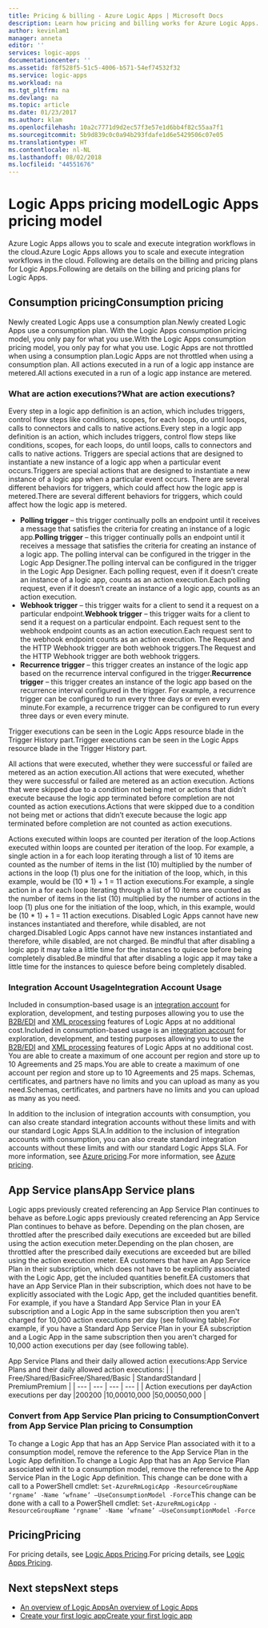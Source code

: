 ```yaml
---
title: Pricing & billing - Azure Logic Apps | Microsoft Docs
description: Learn how pricing and billing works for Azure Logic Apps.
author: kevinlam1
manager: anneta
editor: ''
services: logic-apps
documentationcenter: ''
ms.assetid: f8f528f5-51c5-4006-b571-54ef74532f32
ms.service: logic-apps
ms.workload: na
ms.tgt_pltfrm: na
ms.devlang: na
ms.topic: article
ms.date: 01/23/2017
ms.author: klam
ms.openlocfilehash: 10a2c7771d9d2ec57f3e57e1d6bb4f82c55aa7f1
ms.sourcegitcommit: 5b9d839c0c0a94b293fdafe1d6e5429506c07e05
ms.translationtype: HT
ms.contentlocale: nl-NL
ms.lasthandoff: 08/02/2018
ms.locfileid: "44551676"
---
```

# <a name="logic-apps-pricing-model"></a><span data-ttu-id="63890-103">Logic Apps pricing model</span><span class="sxs-lookup"><span data-stu-id="63890-103">Logic Apps pricing model</span></span>
<span data-ttu-id="63890-104">Azure Logic Apps allows you to scale and execute integration workflows in the cloud.</span><span class="sxs-lookup"><span data-stu-id="63890-104">Azure Logic Apps allows you to scale and execute integration workflows in the cloud.</span></span>  <span data-ttu-id="63890-105">Following are details on the billing and pricing plans for Logic Apps.</span><span class="sxs-lookup"><span data-stu-id="63890-105">Following are details on the billing and pricing plans for Logic Apps.</span></span>
## <a name="consumption-pricing"></a><span data-ttu-id="63890-106">Consumption pricing</span><span class="sxs-lookup"><span data-stu-id="63890-106">Consumption pricing</span></span>
<span data-ttu-id="63890-107">Newly created Logic Apps use a consumption plan.</span><span class="sxs-lookup"><span data-stu-id="63890-107">Newly created Logic Apps use a consumption plan.</span></span> <span data-ttu-id="63890-108">With the Logic Apps consumption pricing model, you only pay for what you use.</span><span class="sxs-lookup"><span data-stu-id="63890-108">With the Logic Apps consumption pricing model, you only pay for what you use.</span></span>  <span data-ttu-id="63890-109">Logic Apps are not throttled when using a consumption plan.</span><span class="sxs-lookup"><span data-stu-id="63890-109">Logic Apps are not throttled when using a consumption plan.</span></span>
<span data-ttu-id="63890-110">All actions executed in a run of a logic app instance are metered.</span><span class="sxs-lookup"><span data-stu-id="63890-110">All actions executed in a run of a logic app instance are metered.</span></span>
### <a name="what-are-action-executions"></a><span data-ttu-id="63890-111">What are action executions?</span><span class="sxs-lookup"><span data-stu-id="63890-111">What are action executions?</span></span>
<span data-ttu-id="63890-112">Every step in a logic app definition is an action, which includes triggers, control flow steps like conditions, scopes, for each loops, do until loops, calls to connectors and calls to native actions.</span><span class="sxs-lookup"><span data-stu-id="63890-112">Every step in a logic app definition is an action, which includes triggers, control flow steps like conditions, scopes, for each loops, do until loops, calls to connectors and calls to native actions.</span></span>
<span data-ttu-id="63890-113">Triggers are special actions that are designed to instantiate a new instance of a logic app when a particular event occurs.</span><span class="sxs-lookup"><span data-stu-id="63890-113">Triggers are special actions that are designed to instantiate a new instance of a logic app when a particular event occurs.</span></span>  <span data-ttu-id="63890-114">There are several different behaviors for triggers, which could affect how the logic app is metered.</span><span class="sxs-lookup"><span data-stu-id="63890-114">There are several different behaviors for triggers, which could affect how the logic app is metered.</span></span>
* <span data-ttu-id="63890-115">**Polling trigger** – this trigger continually polls an endpoint until it receives a message that satisfies the criteria for creating an instance of a logic app.</span><span class="sxs-lookup"><span data-stu-id="63890-115">**Polling trigger** – this trigger continually polls an endpoint until it receives a message that satisfies the criteria for creating an instance of a logic app.</span></span>  <span data-ttu-id="63890-116">The polling interval can be configured in the trigger in the Logic App Designer.</span><span class="sxs-lookup"><span data-stu-id="63890-116">The polling interval can be configured in the trigger in the Logic App Designer.</span></span>  <span data-ttu-id="63890-117">Each polling request, even if it doesn’t create an instance of a logic app, counts as an action execution.</span><span class="sxs-lookup"><span data-stu-id="63890-117">Each polling request, even if it doesn’t create an instance of a logic app, counts as an action execution.</span></span>
* <span data-ttu-id="63890-118">**Webhook trigger** – this trigger waits for a client to send it a request on a particular endpoint.</span><span class="sxs-lookup"><span data-stu-id="63890-118">**Webhook trigger** – this trigger waits for a client to send it a request on a particular endpoint.</span></span>  <span data-ttu-id="63890-119">Each request sent to the webhook endpoint counts as an action execution.</span><span class="sxs-lookup"><span data-stu-id="63890-119">Each request sent to the webhook endpoint counts as an action execution.</span></span> <span data-ttu-id="63890-120">The Request and the HTTP Webhook trigger are both webhook triggers.</span><span class="sxs-lookup"><span data-stu-id="63890-120">The Request and the HTTP Webhook trigger are both webhook triggers.</span></span>
* <span data-ttu-id="63890-121">**Recurrence trigger** – this trigger creates an instance of the logic app based on the recurrence interval configured in the trigger.</span><span class="sxs-lookup"><span data-stu-id="63890-121">**Recurrence trigger** – this trigger creates an instance of the logic app based on the recurrence interval configured in the trigger.</span></span>  <span data-ttu-id="63890-122">For example, a recurrence trigger can be configured to run every three days or even every minute.</span><span class="sxs-lookup"><span data-stu-id="63890-122">For example, a recurrence trigger can be configured to run every three days or even every minute.</span></span>

<span data-ttu-id="63890-123">Trigger executions can be seen in the Logic Apps resource blade in the Trigger History part.</span><span class="sxs-lookup"><span data-stu-id="63890-123">Trigger executions can be seen in the Logic Apps resource blade in the Trigger History part.</span></span>

<span data-ttu-id="63890-124">All actions that were executed, whether they were successful or failed are metered as an action execution.</span><span class="sxs-lookup"><span data-stu-id="63890-124">All actions that were executed, whether they were successful or failed are metered as an action execution.</span></span>  <span data-ttu-id="63890-125">Actions that were skipped due to a condition not being met or actions that didn’t execute because the logic app terminated before completion are not counted as action executions.</span><span class="sxs-lookup"><span data-stu-id="63890-125">Actions that were skipped due to a condition not being met or actions that didn’t execute because the logic app terminated before completion are not counted as action executions.</span></span>

<span data-ttu-id="63890-126">Actions executed within loops are counted per iteration of the loop.</span><span class="sxs-lookup"><span data-stu-id="63890-126">Actions executed within loops are counted per iteration of the loop.</span></span>  <span data-ttu-id="63890-127">For example, a single action in a for each loop iterating through a list of 10 items are counted as the number of items in the list (10) multiplied by the number of actions in the loop (1) plus one for the initiation of the loop, which, in this example, would be (10 \* 1) + 1 = 11 action executions.</span><span class="sxs-lookup"><span data-stu-id="63890-127">For example, a single action in a for each loop iterating through a list of 10 items are counted as the number of items in the list (10) multiplied by the number of actions in the loop (1) plus one for the initiation of the loop, which, in this example, would be (10 \* 1) + 1 = 11 action executions.</span></span>
<span data-ttu-id="63890-128">Disabled Logic Apps cannot have new instances instantiated and therefore, while disabled, are not charged.</span><span class="sxs-lookup"><span data-stu-id="63890-128">Disabled Logic Apps cannot have new instances instantiated and therefore, while disabled, are not charged.</span></span>  <span data-ttu-id="63890-129">Be mindful that after disabling a logic app it may take a little time for the instances to quiesce before being completely disabled.</span><span class="sxs-lookup"><span data-stu-id="63890-129">Be mindful that after disabling a logic app it may take a little time for the instances to quiesce before being completely disabled.</span></span>
### <a name="integration-account-usage"></a><span data-ttu-id="63890-130">Integration Account Usage</span><span class="sxs-lookup"><span data-stu-id="63890-130">Integration Account Usage</span></span>
<span data-ttu-id="63890-131">Included in consumption-based usage is an [integration account](logic-apps-enterprise-integration-create-integration-account.md) for exploration, development, and testing purposes allowing you to use the [B2B/EDI](logic-apps-enterprise-integration-b2b.md) and [XML processing](logic-apps-enterprise-integration-xml.md) features of Logic Apps at no additional cost.</span><span class="sxs-lookup"><span data-stu-id="63890-131">Included in consumption-based usage is an [integration account](logic-apps-enterprise-integration-create-integration-account.md) for exploration, development, and testing purposes allowing you to use the [B2B/EDI](logic-apps-enterprise-integration-b2b.md) and [XML processing](logic-apps-enterprise-integration-xml.md) features of Logic Apps at no additional cost.</span></span> <span data-ttu-id="63890-132">You are able to create a maximum of one account per region and store up to 10 Agreements and 25 maps.</span><span class="sxs-lookup"><span data-stu-id="63890-132">You are able to create a maximum of one account per region and store up to 10 Agreements and 25 maps.</span></span> <span data-ttu-id="63890-133">Schemas, certificates, and partners have no limits and you can upload as many as you need.</span><span class="sxs-lookup"><span data-stu-id="63890-133">Schemas, certificates, and partners have no limits and you can upload as many as you need.</span></span>

<span data-ttu-id="63890-134">In addition to the inclusion of integration accounts with consumption, you can also create standard integration accounts without these limits and with our standard Logic Apps SLA.</span><span class="sxs-lookup"><span data-stu-id="63890-134">In addition to the inclusion of integration accounts with consumption, you can also create standard integration accounts without these limits and with our standard Logic Apps SLA.</span></span> <span data-ttu-id="63890-135">For more information, see [Azure pricing](https://azure.microsoft.com/pricing/details/logic-apps).</span><span class="sxs-lookup"><span data-stu-id="63890-135">For more information, see [Azure pricing](https://azure.microsoft.com/pricing/details/logic-apps).</span></span>

## <a name="app-service-plans"></a><span data-ttu-id="63890-136">App Service plans</span><span class="sxs-lookup"><span data-stu-id="63890-136">App Service plans</span></span>
<span data-ttu-id="63890-137">Logic apps previously created referencing an App Service Plan continues to behave as before.</span><span class="sxs-lookup"><span data-stu-id="63890-137">Logic apps previously created referencing an App Service Plan continues to behave as before.</span></span> <span data-ttu-id="63890-138">Depending on the plan chosen, are throttled after the prescribed daily executions are exceeded but are billed using the action execution meter.</span><span class="sxs-lookup"><span data-stu-id="63890-138">Depending on the plan chosen, are throttled after the prescribed daily executions are exceeded but are billed using the action execution meter.</span></span>
<span data-ttu-id="63890-139">EA customers that have an App Service Plan in their subscription, which does not have to be explicitly associated with the Logic App, get the included quantities benefit.</span><span class="sxs-lookup"><span data-stu-id="63890-139">EA customers that have an App Service Plan in their subscription, which does not have to be explicitly associated with the Logic App, get the included quantities benefit.</span></span>  <span data-ttu-id="63890-140">For example, if you have a Standard App Service Plan in your EA subscription and a Logic App in the same subscription then you aren't charged for 10,000 action executions per day (see following table).</span><span class="sxs-lookup"><span data-stu-id="63890-140">For example, if you have a Standard App Service Plan in your EA subscription and a Logic App in the same subscription then you aren't charged for 10,000 action executions per day (see following table).</span></span> 

<span data-ttu-id="63890-141">App Service Plans and their daily allowed action executions:</span><span class="sxs-lookup"><span data-stu-id="63890-141">App Service Plans and their daily allowed action executions:</span></span>
|  | <span data-ttu-id="63890-142">Free/Shared/Basic</span><span class="sxs-lookup"><span data-stu-id="63890-142">Free/Shared/Basic</span></span> | <span data-ttu-id="63890-143">Standard</span><span class="sxs-lookup"><span data-stu-id="63890-143">Standard</span></span> | <span data-ttu-id="63890-144">Premium</span><span class="sxs-lookup"><span data-stu-id="63890-144">Premium</span></span> |
| --- | --- | --- | --- |
| <span data-ttu-id="63890-145">Action executions per day</span><span class="sxs-lookup"><span data-stu-id="63890-145">Action executions per day</span></span> |<span data-ttu-id="63890-146">200</span><span class="sxs-lookup"><span data-stu-id="63890-146">200</span></span> |<span data-ttu-id="63890-147">10,000</span><span class="sxs-lookup"><span data-stu-id="63890-147">10,000</span></span> |<span data-ttu-id="63890-148">50,000</span><span class="sxs-lookup"><span data-stu-id="63890-148">50,000</span></span> |
### <a name="convert-from-app-service-plan-pricing-to-consumption"></a><span data-ttu-id="63890-149">Convert from App Service Plan pricing to Consumption</span><span class="sxs-lookup"><span data-stu-id="63890-149">Convert from App Service Plan pricing to Consumption</span></span>
<span data-ttu-id="63890-150">To change a Logic App that has an App Service Plan associated with it to a consumption model, remove the reference to the App Service Plan in the Logic App definition.</span><span class="sxs-lookup"><span data-stu-id="63890-150">To change a Logic App that has an App Service Plan associated with it to a consumption model, remove the reference to the App Service Plan in the Logic App definition.</span></span>  <span data-ttu-id="63890-151">This change can be done with a call to a PowerShell cmdlet: `Set-AzureRmLogicApp -ResourceGroupName ‘rgname’ -Name ‘wfname’ –UseConsumptionModel -Force`</span><span class="sxs-lookup"><span data-stu-id="63890-151">This change can be done with a call to a PowerShell cmdlet: `Set-AzureRmLogicApp -ResourceGroupName ‘rgname’ -Name ‘wfname’ –UseConsumptionModel -Force`</span></span>
## <a name="pricing"></a><span data-ttu-id="63890-152">Pricing</span><span class="sxs-lookup"><span data-stu-id="63890-152">Pricing</span></span>
<span data-ttu-id="63890-153">For pricing details, see [Logic Apps Pricing](https://azure.microsoft.com/pricing/details/logic-apps).</span><span class="sxs-lookup"><span data-stu-id="63890-153">For pricing details, see [Logic Apps Pricing](https://azure.microsoft.com/pricing/details/logic-apps).</span></span>

## <a name="next-steps"></a><span data-ttu-id="63890-154">Next steps</span><span class="sxs-lookup"><span data-stu-id="63890-154">Next steps</span></span>
* <span data-ttu-id="63890-155">[An overview of Logic Apps][whatis]</span><span class="sxs-lookup"><span data-stu-id="63890-155">[An overview of Logic Apps][whatis]</span></span>
* <span data-ttu-id="63890-156">[Create your first logic app][create]</span><span class="sxs-lookup"><span data-stu-id="63890-156">[Create your first logic app][create]</span></span>

[pricing]: https://azure.microsoft.com/pricing/details/logic-apps/
[whatis]: logic-apps-what-are-logic-apps.md
[create]: logic-apps-create-a-logic-app.md

